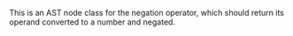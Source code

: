 
This is an AST node class for the negation operator, which should return its operand converted to a number and negated.
